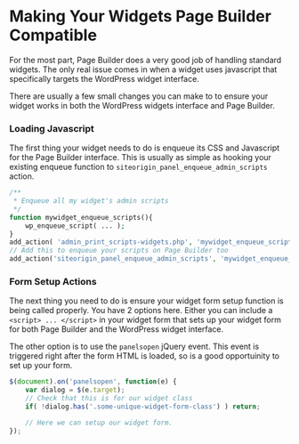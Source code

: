# Making Your Widgets Page Builder Compatible

For the most part, Page Builder does a very good job of handling standard widgets. The only real issue comes in when a widget uses javascript that specifically targets the WordPress widget interface.

There are usually a few small changes you can make to to ensure your widget works in both the WordPress widgets interface and Page Builder.

### Loading Javascript

The first thing your widget needs to do is enqueue its CSS and Javascript for the Page Builder interface. This is usually as simple as hooking your existing enqueue function to `siteorigin_panel_enqueue_admin_scripts` action.

```php
/**
 * Enqueue all my widget's admin scripts
 */
function mywidget_enqueue_scripts(){
	wp_enqueue_script( ... );
}
add_action( 'admin_print_scripts-widgets.php', 'mywidget_enqueue_scripts' );
// Add this to enqueue your scripts on Page Builder too
add_action('siteorigin_panel_enqueue_admin_scripts', 'mywidget_enqueue_scripts');

```

### Form Setup Actions

The next thing you need to do is ensure your widget form setup function is being called properly. You have 2 options here. Either you can include a `<script> ... </script>` in your widget form that sets up your widget form for both Page Builder and the WordPress widget interface.

The other option is to use the `panelsopen` jQuery event. This event is triggered right after the form HTML is loaded, so is a good opportuinity to set up your form.

```javascript
$(document).on('panelsopen', function(e) {
	var dialog = $(e.target);
	// Check that this is for our widget class
	if( !dialog.has('.some-unique-widget-form-class') ) return;

	// Here we can setup our widget form.
});
```
